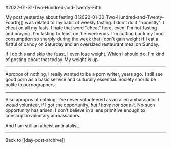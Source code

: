 #2022-01-31-Two-Hundred-and-Twenty-Fifth

My post yesterday about fasting ([[2022-01-30-Two-Hundred-and-Twenty-Fourth]]) was related to my habit of weekly fasting.  I don't do it "honestly".  I cheat on all my fasts.  I hate that word "cheat" here, even.  I'm not fasting and praying.  I'm fasting to feast on the weekends.  I'm cutting back my food consumption so sharply during the week that I don't gain weight if I eat a fistful of candy on Saturday and an oversized restaurant meal on Sunday.

If I do this and skip the feast, I even lose weight.  Which I should do.  I'm kind of posting about that today.  My weight is up.

---
Apropos of nothing, I really wanted to be a porn writer, years ago.  I still see good porn as a basic service and culturally essential.  Society should be polite to pornographers.

---
Also apropos of nothing, I've never volunteered as an alien ambassador.  I *would* volunteer, if I got the opportunity, *but I have not done it*.  No such opportunity has arisen.  I don't believe in aliens primitive enough to conscript involuntary ambassadors.

And I am still an atheist antinatalist.

---
Back to [[day-post-archive]]
